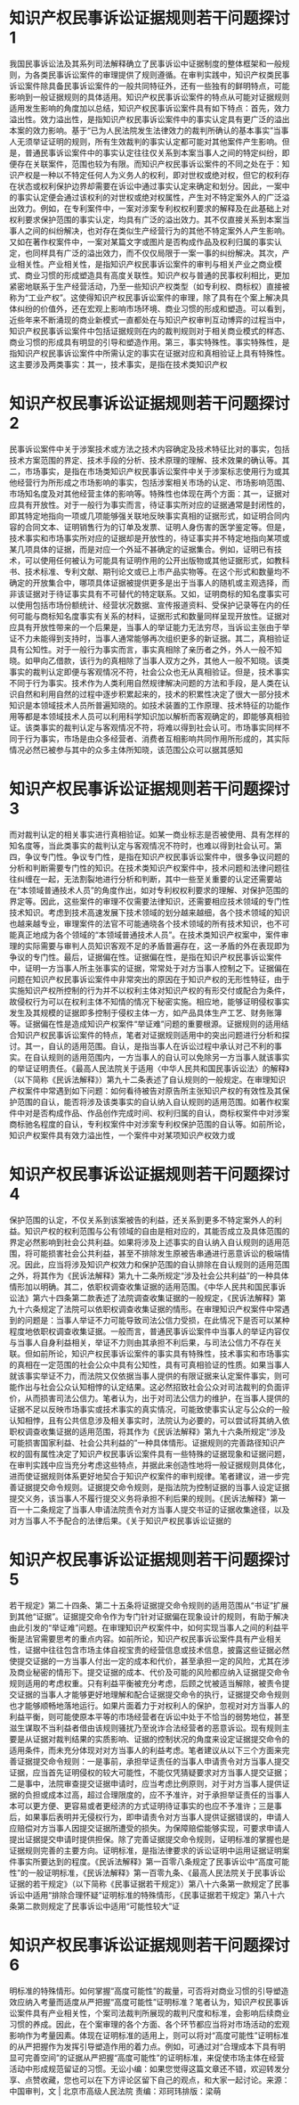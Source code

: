 # 知识产权民事诉讼证据规则若干问题探讨1

我国民事诉讼法及其系列司法解释确立了民事诉讼中证据制度的整体框架和一般规则，为各类民事诉讼案件的审理提供了规则遵循。在审判实践中，知识产权类民事诉讼案件除具备民事诉讼案件的一般共同特征外，还有一些独有的鲜明特点，可能影响到一般证据规则的具体适用。知识产权民事诉讼案件的特点从可能对证据规则适用发生影响的角度加以总结，知识产权民事诉讼案件具有如下特点：首先，效力溢出性。效力溢出性，是指知识产权民事诉讼案件中的事实认定具有更广泛的溢出本案的效力影响。基于“已为人民法院发生法律效力的裁判所确认的基本事实”当事人无须举证证明的规则，所有生效裁判的事实认定都可能对其他案件产生影响。但是，普通民事诉讼案件中的事实认定往往仅关系到本案当事人之间的特定纠纷，即便存在关联案件，范围也较为有限。而知识产权民事诉讼案件的不同之处在于：知识产权是一种以不特定任何人为义务人的权利，即对世权或绝对权，但它的权利存在状态或权利保护边界却需要在诉讼中通过事实认定来确定和划分。因此，一案中的事实认定便会通过该权利的对世权或绝对权属性，产生对不特定案外人的广泛溢出效力。例如，在专利案件中，一案对涉案专利权权利要求的解释及在此基础上对权利要求保护范围的事实认定，均具有广泛的溢出效力。其不仅直接关系到本案当事人之间的纠纷解决，也对存在类似生产经营行为的其他不特定案外人产生影响。又如在著作权案件中，一案对某篇文字或图片是否构成作品及权利归属的事实认定，也同样具有广泛的溢出效力，而不仅仅局限于一案一事的纠纷解决。其次，产业相关性。产业相关性，是指知识产权民事诉讼案件的审判与相关产业之商业模式、商业习惯的形成塑造具有高度关联性。知识产权与普通的民事权利相比，更加紧密地联系于生产经营活动，乃至一些知识产权类型（如专利权、商标权）直接被称为“工业产权”。这使得知识产权民事诉讼案件的审理，除了具有在个案上解决具体纠纷的价值外，还在宏观上影响市场环境、商业习惯的形成和塑造。可以看到，近些年来不断涌现的商业新模式一直都处在与知识产权审判互动博弈的过程当中，知识产权民事诉讼案件中包括证据规则在内的裁判规则对于相关商业模式的样态、商业习惯的形成具有明显的引导和塑造作用。第三，事实特殊性。事实特殊性，是指知识产权民事诉讼案件中所需认定的事实在证据对应和真相验证上具有特殊性。这主要涉及两类事实：其一，技术事实，是指在技术类知识产权

# 知识产权民事诉讼证据规则若干问题探讨2

民事诉讼案件中关于涉案技术或方法之技术内容确定及技术特征比对的事实，包括技术方案范围的界定、技术手段的分析、技术原理的理解、技术效果的确认等。其二，市场事实，是指在市场类知识产权民事诉讼案件中关于涉案标志使用行为或其他经营行为所形成之市场影响的事实，包括涉案相关市场的认定、市场影响范围、市场知名度及对其他经营主体的影响等。特殊性也体现在两个方面：其一，证据对应具有开放性。对于一般行为事实而言，待证事实所对应的证据通常是封闭性的，即其特定地指向一项或几项能够强关联地反映事实真相的证据形式，如证明合同内容的合同文本、证明销售行为的订单及发票、证明人身伤害的医学鉴定等。但是，技术事实和市场事实所对应的证据却是开放性的，待证事实并不特定地指向某项或某几项具体的证据，而是对应一个外延不甚确定的证据集合。例如，证明已有技术，可以使用任何被认为可能具有证明作用的公开出版物或其他证据形式，如教科书、技术标准、专利文献、期刊论文或已上市产品实物等。在这个形式和数量均不确定的开放集合中，哪项具体证据被提供更多是出于当事人的随机或主观选择，而非该证据对于待证事实具有不可替代的特定联系。又如，证明商标的知名度事实可以使用包括市场份额统计、经营状况数据、宣传报道资料、受保护记录等在内的任何可能与商标知名度事实有关系的材料，证据形式和数量同样呈现开放性。证据对应具有开放性带来的一个后果是，当事人的举证能力无法穷尽，当诉讼主张由于举证不力未能得到支持时，当事人通常能够再次组织更多的新证据。其二，真相验证具有公知性。对于一般行为事实而言，事实真相除了亲历者之外，外人一般不知晓。如甲向乙借款，该行为的真相除了当事人双方之外，其他人一般不知晓。该类事实的裁判认定即便与客观情况不符，社会公众也无从真相验证。但是，技术事实不同于行为事实。技术作为人类利用自然规律解决问题的方法和手段，是人类在认识自然和利用自然的过程中逐步积累起来的，技术的积累性决定了很大一部分技术知识是本领域技术人员所普遍知晓的。如技术装置的工作原理、技术特征的功能作用等都是本领域技术人员可以利用科学知识加以解析而客观确定的，即能够真相验证。该类事实的裁判认定与客观情况不符，将难以得到社会认可。市场事实同样不同于行为事实，市场是由众多经营者、消费者互相影响共同作用所形成的，其实际情况必然已被参与其中的众多主体所知晓，该范围公众可以据其感知

# 知识产权民事诉讼证据规则若干问题探讨3

而对裁判认定的相关事实进行真相验证。如某一商业标志是否被使用、具有怎样的知名度等，当此类事实的裁判认定与客观情况不符时，也难以得到社会认可。第四，争议专门性。争议专门性，是指在知识产权民事诉讼案件中，很多争议问题的分析和判断需要专门性的知识。在技术类知识产权案件中，技术问题和法律问题往往纠缠在一起，无法割裂地进行分析和判断，其中一些至关重要的认定还需要站在“本领域普通技术人员”的角度作出，如对专利权权利要求的理解、对保护范围的界定等。因此，这些案件的审理不仅需要法律知识，还需要相应技术领域的专门性技术知识。考虑到技术高速发展下技术领域的划分越来越细，各个技术领域的知识也越来越专业，审理案件的法官不可能通晓各个技术领域的所有技术知识，也不可能真正地成为各个领域的“本领域普通技术人员”。在技术类知识产权案中，案件审理的实际需要与审判人员知识客观不足的矛盾普遍存在，这一矛盾的外在表现即为争议的专门性。最后，证据偏在性。证据偏在性，是指在知识产权民事诉讼案件中，证明一方当事人所主张事实的证据，常常处于对方当事人控制之下。证据偏在问题在知识产权民事诉讼案件中非常突出的原因在于知识产权的无形性特征，由于实施知识产权所控制的行为并不以权利主体对知识产权的有形交付或配合为条件，故侵权行为可以在权利主体不知情的情况下秘密实施。相应地，能够证明侵权事实发生及其规模的证据即多控制于侵权主体一方，如产品具体生产工艺、财务账簿等。证据偏在性是造成知识产权案件“举证难”问题的重要根源。证据规则的适用结合知识产权民事诉讼案件的特点，笔者对证据规则适用中的突出问题进行分析和探讨。其一，自认的适用范围。自认，是指当事人在诉讼过程中承认对己不利的事实。在自认规则的适用范围内，一方当事人的自认可以免除另一方当事人就该事实的举证证明责任。《最高人民法院关于适用〈中华人民共和国民事诉讼法〉的解释》（以下简称《民诉法解释》）第九十二条表述了自认规则的一般规定。在审理知识产权案件中常遇到如下问题：如何看待被告对原告所主张知识产权的有效性及其保护范围的自认，能否将涉及该类事实的自认纳入自认规则的适用范围。如著作权案件中对是否构成作品、作品创作完成时间、权利归属的自认，商标权案件中对涉案商标驰名程度的自认，专利权案件中对涉案专利权保护范围的自认等。如前所论，知识产权案件具有效力溢出性，一个案件中对某项知识产权效力或

# 知识产权民事诉讼证据规则若干问题探讨4

保护范围的认定，不仅关系到该案被告的利益，还关系到更多不特定案外人的利益。知识产权的权利范围与公有领域的自由是相对应的，其能否成立及具体范围的界定必然影响到社会公共利益。如果将涉及上述事实的自认纳入自认规则的适用范围，将可能损害社会公共利益，甚至不排除发生原被告串通进行恶意诉讼的极端情况。因此，应当将涉及知识产权效力和保护范围的自认排除在自认规则的适用范围之外，将其作为《民诉法解释》第九十二条所规定“涉及社会公共利益”的一种具体情形加以明确。其二，依职权调查收集证据的适用范围。《中华人民共和国民事诉讼法》第六十四条第二款表述了法院调查收集证据的一般规定，《民诉法解释》第九十六条规定了法院可以依职权调查收集证据的情形。在审理知识产权案件中常遇到的问题是：当事人举证不力可能导致司法公信力受损，在此情况下是否可以某种程度地依职权调查收集证据。一般而言，普通民事诉讼案件中当事人的举证内容仅与当事人自身利益相关，举证不力则由其承担不利后果，与司法公信力不存在关联。但如前所论，知识产权民事诉讼案件的事实具有特殊性，技术事实和市场事实的真相在一定范围的社会公众中具有公知性，具有可真相验证的性质。如果当事人就该事实举证不力，而法院又仅依据当事人提供的有限证据来认定案件事实，则可能作出与社会公众认知相悖的认定结果。这必然招致社会公众对司法裁判的负面评价，从而损害司法公信力。笔者认为，出于对司法公信力的维护，在当事人提供的证据不足以反映市场事实或技术事实的真实情况，可能致使事实认定与公众的一般认知相悖，且有公共信息涉及相关事实时，法院认为必要的，可以尝试将其纳入依职权调查收集证据的适用范围，将其作为《民诉法解释》第九十六条所规定“涉及可能损害国家利益、社会公共利益的”一种具体情形。证据规则的完善路径知识产权的固有属性决定了知识产权民事诉讼案件具有一些特殊的证据现象和证据问题，在审判实践中应当充分考虑这些特点，并据此来创造性地将一般证据规则具体化，进而使证据规则体系更好地契合于知识产权案件的审判规律。笔者建议，进一步完善证据提交命令规则。证据提交命令规则，是指法院为控制证据的当事人设定证据提交义务，该当事人不履行提交义务将承担不利后果的规则。《民诉法解释》第一百一十二条规定了当事人申请法院责令对方当事人提交书证的证据收集途径，以及对方当事人不予配合的法律后果。《关于知识产权民事诉讼证据的

# 知识产权民事诉讼证据规则若干问题探讨5

若干规定》第二十四条、第二十五条将证据提交命令规则的适用范围从“书证”扩展到其他“证据”。证据提交命令作为专门针对证据偏在现象设计的规则，有助于解决由此引发的“举证难”问题。在审理知识产权案件中，如何实现当事人之间的利益平衡是法官需要思考的重点内容。如前所论，知识产权民事诉讼案件具有产业相关性，证据中往往包含市场主体自视宝贵的经营信息或技术信息，披露这些证据必然使提交证据的一方当事人付出一定的成本和代价，甚至承担一定的风险，尤其在涉及商业秘密的情形下。提交证据的成本、代价及可能的风险都应纳入证据提交命令规则适用的考虑权重。只有利益平衡被充分考虑，后顾之忧被适当解除，被责令提交证据的当事人才能够更好地理解和配合证据提交命令的执行，证据提交命令规则也才能够顺畅地落地运行。如果片面着力于对权利人的保护，忽视对对方当事人的利益平衡，则可能使原本平等的市场经营者在诉讼中处于不恰当的弱势地位，甚至滋生谋取不当利益者借由该规则骚扰乃至讹诈合法经营者的恶意诉讼。现有规则主要是从证据对裁判结果的实质影响、证据的控制状况的角度来设定证据提交命令的适用条件，而未充分体现对对方当事人的利益考虑。笔者建议从以下三个方面来完善证据提交命令规则：一是事前，承担举证责任的当事人申请责令对方当事人提交证据，应当首先证明侵权的较大可能性，不能仅凭猜疑要求对方当事人提交证据；二是事中，法院审查提交证据申请时，应当考虑比例原则，对于对方当事人提供证据的负担或成本过高，超过合理限度的，应不予准许，对于承担举证责任的当事人本可以更方便、更容易或者更经济的方式证明待证事实的也应不予准许；三是事后，如果事后表明并无侵权行为，即申请责令对方当事人提供证据错误的，申请人应赔偿对方当事人因提交证据所遭受的损失。为保障赔偿能够实现，可要求申请人提出证据提交申请时提供担保。除了完善证据提交命令规则，证明标准的掌握也是证据规则完善的主要方向。证明标准，是指法律要求的诉讼证明中运用证据证明案件事实所要达到的程度。《民诉法解释》第一百零八条规定了民事诉讼中“高度可能性”的一般证明标准，《民诉法解释》第一百零九条、《最高人民法院关于民事诉讼证据的若干规定》（以下简称《民事证据若干规定》）第八十六条第一款规定了民事诉讼中适用“排除合理怀疑”证明标准的特殊情形，《民事证据若干规定》第八十六条第二款则规定了民事诉讼中适用“可能性较大”证

# 知识产权民事诉讼证据规则若干问题探讨6

明标准的特殊情形。如何掌握“高度可能性”的裁量，可否将对商业习惯的引导塑造效应纳入考量而适度从严把握“高度可能性”证明标准？笔者认为，知识产权民事诉讼案件具有产业相关性，个案司法裁判所展现的裁判尺度和标准，会影响后续商业习惯的养成。因此，在个案审理的各个方面、各个环节都应当将对市场活动的宏观影响作为考量因素。体现在证明标准的适用上，则可以将对“高度可能性”证明标准的从严把握作为发挥引导塑造作用的着力点。例如，可通过对“合理成本下具有明显可完善空间”的证据从严把握“高度可能性”的证明标准，来促使市场主体在经营活动中形成规范留证的习惯。无讼小编：如果您觉得这篇文章还不错，欢迎转发分享、点赞收藏，您也可以在下方评论区留下自己的观点，和大家一起讨论。来源：中国审判，文 | 北京市高级人民法院 责编：邓珂玮排版：梁萌

